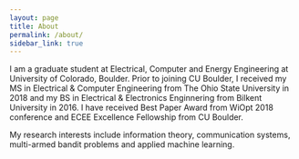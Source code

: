 ```yaml
---
layout: page
title: About
permalink: /about/
sidebar_link: true
---
```


I am a graduate student at Electrical, Computer and Energy Engineering at University of Colorado, Boulder. Prior to joining CU Boulder, I received my MS in Electrical & Computer Engineering from The Ohio State University in 2018 and my BS in Electrical & Electronics Enginnering from Bilkent University in 2016. I have received Best Paper Award from WiOpt 2018 conference and ECEE Excellence
Fellowship from CU Boulder.

My research interests include information theory, communication systems, multi-armed bandit problems and applied machine learning.
